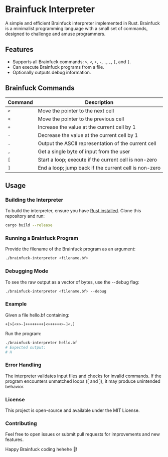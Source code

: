 # Brainfuck Interpreter

A simple and efficient Brainfuck interpreter implemented in Rust. Brainfuck is a minimalist programming language with a small set of commands, designed to challenge and amuse programmers.

## Features

- Supports all Brainfuck commands: `>`, `<`, `+`, `-`, `.`, `,`, `[`, and `]`.
- Can execute Brainfuck programs from a file.
- Optionally outputs debug information.

## Brainfuck Commands

| Command | Description                                   |
|---------|-----------------------------------------------|
| `>`     | Move the pointer to the next cell            |
| `<`     | Move the pointer to the previous cell        |
| `+`     | Increase the value at the current cell by 1  |
| `-`     | Decrease the value at the current cell by 1  |
| `.`     | Output the ASCII representation of the current cell |
| `,`     | Get a single byte of input from the user     |
| `[`     | Start a loop; execute if the current cell is non-zero |
| `]`     | End a loop; jump back if the current cell is non-zero |

## Usage

### Building the Interpreter

To build the interpreter, ensure you have [Rust installed](https://www.rust-lang.org/tools/install). Clone this repository and run:

```bash
cargo build --release
```

### Running a Brainfuck Program

Provide the filename of the Brainfuck program as an argument:

```bash
./brainfuck-interpreter <filename.bf>
```

### Debugging Mode

To see the raw output as a vector of bytes, use the --debug flag:

```bash
./brainfuck-interpreter <filename.bf> --debug
```

### Example

Given a file hello.bf containing:

```brainfuck
+[>[<+>-]++++++++[<++++++>-]<.]
```

Run the program:

```bash
./brainfuck-interpreter hello.bf
# Expected output:
# H
```

### Error Handling

The interpreter validates input files and checks for invalid commands.
If the program encounters unmatched loops ([ and ]), it may produce unintended behavior.

### License

This project is open-source and available under the MIT License.

### Contributing

Feel free to open issues or submit pull requests for improvements and new features.

Happy Brainfuck coding hehehe 🤣!
